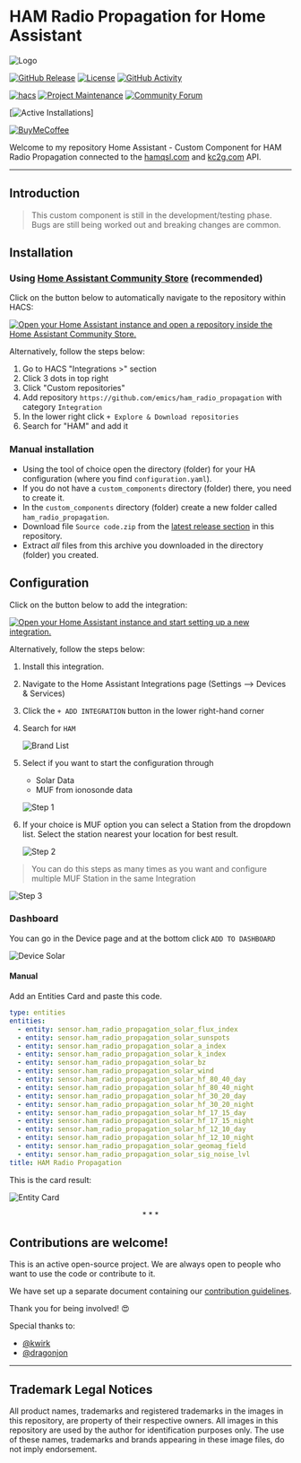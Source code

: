 # HAM Radio Propagation for Home Assistant

![Logo](https://raw.githubusercontent.com/emics/ham_radio_propagation/main/assets/brand/logo_wide.png)

[![GitHub Release][releases-shield]][releases]
[![License][license-shield]](LICENSE)
[![GitHub Activity][commits-shield]][commits]

[![hacs][hacsbadge]][hacs]
[![Project Maintenance][maintenance-shield]][user_profile]
[![Community Forum][forum-shield]][forum]

[![Active Installations][installations-shield]]

[![BuyMeCoffee][buymecoffeebadge]][buymecoffee]


Welcome to my repository Home Assistant - Custom Component for HAM Radio Propagation connected to the [hamqsl.com][hamqsl] and [kc2g.com][kc2g] API.

---

## Introduction

> This custom component is still in the development/testing phase. 
> Bugs are still being worked out and breaking changes are common.


## Installation

### Using [Home Assistant Community Store](https://hacs.xyz/) (recommended)

Click on the button below to automatically navigate to the repository within HACS:

[![Open your Home Assistant instance and open a repository inside the Home Assistant Community Store.](https://my.home-assistant.io/badges/hacs_repository.svg)](https://my.home-assistant.io/redirect/hacs_repository/?owner=emics&repository=ham_radio_propagation&category=integration)

Alternatively, follow the steps below:

1. Go to HACS "Integrations >" section
2. Click 3 dots in top right
3. Click "Custom repositories"
4. Add repository `https://github.com/emics/ham_radio_propagation` with category `Integration`
5. In the lower right click `+ Explore & Download repositories`
6. Search for "HAM" and add it


### Manual installation

* Using the tool of choice open the directory (folder) for your HA configuration (where you find `configuration.yaml`).
* If you do not have a `custom_components` directory (folder) there, you need to create it.
* In the `custom_components` directory (folder) create a new folder called `ham_radio_propagation`.
* Download file `Source code.zip` from the [latest release section][releases-latest] in this repository.
* Extract _all_ files from this archive you downloaded in the directory (folder) you created.


## Configuration

Click on the button below to add the integration:

  [![Open your Home Assistant instance and start setting up a new integration.](https://my.home-assistant.io/badges/config_flow_start.svg)](https://my.home-assistant.io/redirect/config_flow_start/?domain=ham_radio_propagation)

Alternatively, follow the steps below:

1. Install this integration.
2. Navigate to the Home Assistant Integrations page (Settings --> Devices & Services)
3. Click the `+ ADD INTEGRATION` button in the lower right-hand corner
4. Search for `HAM`

    ![Brand List](https://raw.githubusercontent.com/emics/ham_radio_propagation/main/assets/brand_list.png)

5. Select if you want to start the configuration through 
    * Solar Data
    * MUF from ionosonde data

    ![Step 1](https://raw.githubusercontent.com/emics/ham_radio_propagation/main/assets/config_step_1.png)

6. If your choice is MUF option you can select a Station from the dropdown list. Select the station nearest your location for best result. 

    ![Step 2](https://raw.githubusercontent.com/emics/ham_radio_propagation/main/assets/config_step_2.png)

> You can do this steps as many times as you want and configure multiple MUF Station in the same Integration

![Step 3](https://raw.githubusercontent.com/emics/ham_radio_propagation/main/assets/config_step_3.png)


### Dashboard

You can go in the Device page and at the bottom click `ADD TO DASHBOARD`

![Device Solar](https://raw.githubusercontent.com/emics/ham_radio_propagation/main/assets/device_solar.png)

#### Manual

Add an Entities Card and paste this code.

```yaml
type: entities
entities:
  - entity: sensor.ham_radio_propagation_solar_flux_index
  - entity: sensor.ham_radio_propagation_solar_sunspots
  - entity: sensor.ham_radio_propagation_solar_a_index
  - entity: sensor.ham_radio_propagation_solar_k_index
  - entity: sensor.ham_radio_propagation_solar_bz
  - entity: sensor.ham_radio_propagation_solar_wind
  - entity: sensor.ham_radio_propagation_solar_hf_80_40_day
  - entity: sensor.ham_radio_propagation_solar_hf_80_40_night
  - entity: sensor.ham_radio_propagation_solar_hf_30_20_day
  - entity: sensor.ham_radio_propagation_solar_hf_30_20_night
  - entity: sensor.ham_radio_propagation_solar_hf_17_15_day
  - entity: sensor.ham_radio_propagation_solar_hf_17_15_night
  - entity: sensor.ham_radio_propagation_solar_hf_12_10_day
  - entity: sensor.ham_radio_propagation_solar_hf_12_10_night
  - entity: sensor.ham_radio_propagation_solar_geomag_field
  - entity: sensor.ham_radio_propagation_solar_sig_noise_lvl
title: HAM Radio Propagation
```

This is the card result:

![Entity Card](https://raw.githubusercontent.com/emics/ham_radio_propagation/main/assets/entity_list.png)

<p align="center">* * *</p>

## Contributions are welcome!

This is an active open-source project. We are always open to people who want to use the code or contribute to it.

We have set up a separate document containing our [contribution guidelines][contribution].

Thank you for being involved! :heart_eyes:

Special thanks to:
- [@kwirk](https://community.home-assistant.io/u/kwirk)
- [@dragonjon](https://github.com/dragonjon)

---

## Trademark Legal Notices

All product names, trademarks and registered trademarks in the images in this repository, are property of their respective owners.
All images in this repository are used by the author for identification purposes only.
The use of these names, trademarks and brands appearing in these image files, do not imply endorsement.

<!--- hacs -->
[hacs]: https://github.com/custom-components/hacs
[hacsbadge]: https://img.shields.io/badge/HACS-Custom-cyan.svg?style=for-the-badge
[hacs_faq_custom]: https://hacs.xyz/docs/faq/custom_repositories
[hacs_custom]: https://img.shields.io/badge/HACS-Custom-41BDF5.svg
[hacs_integration]: https://github.com/hacs/integration
[commits-shield]: https://img.shields.io/github/last-commit/emics/ham_radio_propagation?color=pink&style=for-the-badge
[commits]: https://github.com/emics/ham_radio_propagation/commits/dev
[releases-shield]: https://img.shields.io/github/release/emics/ham_radio_propagation.svg?style=for-the-badge
[releases]: https://github.com/emics/ham_radio_propagation/releases
[releases-latest]: https://github.com/emics/ham_radio_propagation/releases/latest
[user_profile]: https://github.com/emics
[license-shield]: https://img.shields.io/github/license/emics/ham_radio_propagation.svg?color=yellow&style=for-the-badge
[maintenance-shield]: https://img.shields.io/badge/maintainer-%40emics-orange.svg?style=for-the-badge
[installations-shield]: https://img.shields.io/endpoint?url=https://www.bbgest.cloud/ham_radio_propagation/shield.php&style=for-the-badge
[contribution]: https://github.com/emics/ham_radio_propagation/blob/main/CONTRIBUTING.md



<!--- External Link -->
[hamqsl]: http://www.hamqsl.com/
[kc2g]: https://prop.kc2g.com/

[buymecoffee]: https://www.buymeacoffee.com/emics
[buymecoffeebadge]: https://img.buymeacoffee.com/button-api/?text=Buy%20me%20a%20coffee&emoji=&slug=emics&button_colour=FFDD00&font_colour=000000&font_family=Cookie&outline_colour=000000&coffee_colour=ffffff
[forum-shield]: https://img.shields.io/badge/community-forum-brightgreen.svg?style=for-the-badge
[forum]: https://community.home-assistant.io/t/custom-component-ham-radio-propagation/547664
